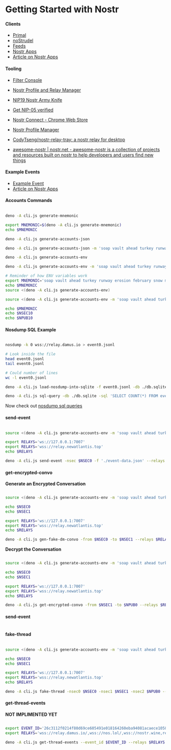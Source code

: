 # Getting Started with Nostr

#### Clients

- [Primal](https://primal.net/home)
- [noStrudel](https://nostrudel.ninja/)
- [Feeds](https://coracle.social/notes)
- [Nostr Apps](https://nostrapps.com/)
- [Article on Nostr Apps](https://nostrudel.ninja/#/articles/naddr1qvzqqqr4gupzq3svyhng9ld8sv44950j957j9vchdktj7cxumsep9mvvjthc2pjuqy88wumn8ghj7mn0wvhxcmmv9uq3wamnwvaz7tmkd96x7u3wdehhxarjxyhxxmmd9uqq6vfhxgurgwpcxumnjd34xv4h36kx)

#### Tooling

- [Filter Console](https://nostrudel.ninja/#/tools/console)
- [Nostr Profile and Relay Manager](https://metadata.nostr.com/)
- [NIP19 Nostr Army Knife](https://nak.nostr.com/)


- [Get NIP-05 verified](https://nostr-how.vercel.app/en/guides/get-verified)
- [Nostr Connect - Chrome Web Store](https://chromewebstore.google.com/detail/nostr-connect/ampjiinddmggbhpebhaegmjkbbeofoaj?hl=en%2C)
- [Nostr Profile Manager](https://metadata.nostr.com/#)
- [CodyTseng/nostr-relay-tray: a nostr relay for desktop](https://github.com/CodyTseng/nostr-relay-tray)
- [awesome-nostr | nostr.net - awesome-nostr is a collection of projects and resources built on nostr to help developers and users find new things](https://nostr.net/)

#### Example Events

* [Example Event](https://coracle.social/notes/nevent1qy2hwumn8ghj7un9d3shjtnyv9kh2uewd9hj7qg3waehxw309ahx7um5wgh8w6twv5hsz9nhwden5te0wfjkccte9ekk7um5wgh8qatz9uqsuamnwvaz7tmwdaejumr0dshsz9mhwden5te0wfjkccte9ec8y6tdv9kzumn9wshsqgpxcvgj7qs5lqxknnnq2jg7qxqkgfswh22qsxk2ansstrltm2rf7uj0yfrd)
* [Article on Nostr Apps](https://nostrudel.ninja/#/articles/naddr1qvzqqqr4gupzq3svyhng9ld8sv44950j957j9vchdktj7cxumsep9mvvjthc2pjuqy88wumn8ghj7mn0wvhxcmmv9uq3wamnwvaz7tmkd96x7u3wdehhxarjxyhxxmmd9uqq6vfhxgurgwpcxumnjd34xv4h36kx)

#### Accounts Commands

``` bash

deno -A cli.js generate-mnemonic

export MNEMONIC=$(deno -A cli.js generate-mnemonic)
echo $MNEMONIC

deno -A cli.js generate-accounts-json

deno -A cli.js generate-accounts-json -m 'soap vault ahead turkey runway erosion february snow modify copy nephew rude'

deno -A cli.js generate-accounts-env

deno -A cli.js generate-accounts-env -m 'soap vault ahead turkey runway erosion february snow modify copy nephew rude'

# Reminder of how ENV variables work
export MNEMONIC='soap vault ahead turkey runway erosion february snow modify copy nephew rude'
echo $MNEMONIC
source <(deno -A cli.js generate-accounts-env)

source <(deno -A cli.js generate-accounts-env -m 'soap vault ahead turkey runway erosion february snow modify copy nephew rude')

echo $MNEMONIC
echo $NSEC10
echo $NPUB10

```

#### Nosdump SQL Example

``` bash

nosdump -k 0 wss://relay.damus.io > event0.jsonl

# Look inside the file
head event0.jsonl
tail event0.jsonl

# Could number of lines
wc -l event0.jsonl

deno -A cli.js load-nosdump-into-sqlite -f event0.jsonl -db ./db.sqlite

deno -A cli.js sql-query -db ./db.sqlite -sql 'SELECT COUNT(*) FROM events;'

```

Now check out [nosdump sql queries](./docs/nodsump.md)

#### send-event

``` bash

source <(deno -A cli.js generate-accounts-env -m 'soap vault ahead turkey runway erosion february snow modify copy nephew rude')

export RELAYS='ws://127.0.0.1:7007'
export RELAYS='wss://relay.newatlantis.top'
echo $RELAYS

deno -A cli.js send-event -nsec $NSEC0 -f './event-data.json' --relays $RELAYS

```

#### get-encrypted-convo

**Generate an Encrypted Conversation**
``` bash

source <(deno -A cli.js generate-accounts-env -m 'soap vault ahead turkey runway erosion february snow modify copy nephew rude')

echo $NSEC0
echo $NSEC1

export RELAYS='ws://127.0.0.1:7007'
export RELAYS='wss://relay.newatlantis.top'
echo $RELAYS

deno -A cli.js gen-fake-dm-convo -from $NSEC0 -to $NSEC1 --relays $RELAYS

```

**Decrypt the Conversation**
``` bash

source <(deno -A cli.js generate-accounts-env -m 'soap vault ahead turkey runway erosion february snow modify copy nephew rude')

echo $NSEC0
echo $NSEC1

export RELAYS='ws://127.0.0.1:7007'
export RELAYS='wss://relay.newatlantis.top'
echo $RELAYS

deno -A cli.js get-encrypted-convo -from $NSEC1 -to $NPUB0 --relays $RELAYS

```

#### send-event

``` bash


```

#### fake-thread

``` bash

source <(deno -A cli.js generate-accounts-env -m 'soap vault ahead turkey runway erosion february snow modify copy nephew rude')

echo $NSEC0
echo $NSEC1

export RELAYS='ws://127.0.0.1:7007'
export RELAYS='wss://relay.newatlantis.top'
echo $RELAYS

deno -A cli.js fake-thread -nsec0 $NSEC0 -nsec1 $NSEC1 -nsec2 $NPUB0 --relays $RELAYS


```
#### get-thread-events

**NOT IMPLIMENTED YET**
``` bash

export EVENT_ID='26c3112f0214f80d69ce605491e018164260eba94081acaece1058febda869f7'
export RELAYS='wss://relay.damus.io/,wss://nos.lol/,wss://nostr.wine,relay.primal.net'

deno -A cli.js get-thread-events --event_id $EVENT_ID --relays $RELAYS

```